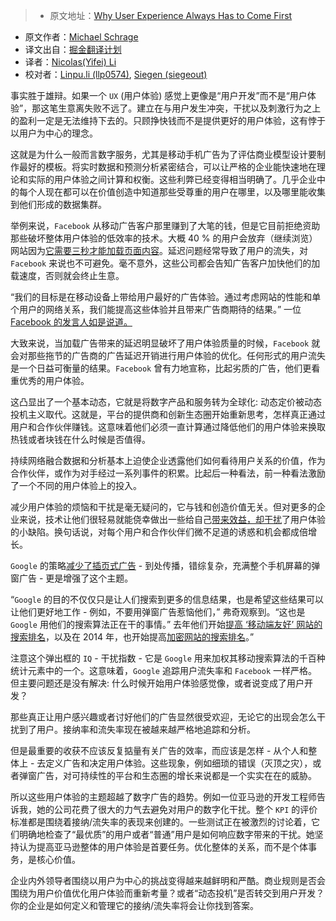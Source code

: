 > * 原文地址：[Why User Experience Always Has to Come First](https://hbr.org/2016/09/why-user-experience-always-has-to-come-first)
* 原文作者：[Michael Schrage](https://hbr.org/search?term=michael+schrage)
* 译文出自：[掘金翻译计划](https://github.com/xitu/gold-miner)
* 译者：[Nicolas(Yifei) Li](https://github.com/yifili09)
* 校对者：[Linpu.li (llp0574)](https://github.com/llp0574), [Siegen (siegeout)](https://github.com/siegeout)

事实胜于雄辩。如果一个 `UX` (用户体验) 感觉上更像是“用户开发”而不是“用户体验”，那这笔生意离失败不远了。建立在与用户发生冲突，干扰以及刺激行为之上的盈利一定是无法维持下去的。只顾挣快钱而不是提供更好的用户体验，这有悖于以用户为中心的理念。  

这就是为什么一般而言数字服务，尤其是移动手机广告为了评估商业模型设计要制作最好的模板。将实时数据和预测分析紧密结合，可以让严格的企业能快速地在理论和实际的用户体验之间计算和权衡。这些利弊已经变得相当明确了。几乎企业中的每个人现在都可以在价值创造中知道那些受尊重的用户在哪里，以及哪里能收集到他们形成的数据集群。

举例来说，`Facebook` 从移动广告客户那里赚到了大笔的钱，但是它目前拒绝资助那些破坏整体用户体验的低效率的技术。大概 40 % 的用户会放弃（继续浏览）网站因为[它需要三秒才能加载页面内容](https://www.facebook.com/business/news/improving-mobile-site-performance?__mref=message_bubble)。延迟问题经常导致了用户的流失，对 `Facebook` 来说也不可避免。毫不意外，这些公司都会告知广告客户加快他们的加载速度，否则就会终止生意。

“我们的目标是在移动设备上带给用户最好的广告体验。通过考虑网站的性能和单个用户的网络关系，我们能提高这些体验并且带来广告商期待的结果。” 一位 [Facebook 的发言人如是说道。](http://www.wsj.com/articles/facebook-pushes-advertisers-to-speed-up-their-mobile-sites-1472673181)

大致来说，当加载广告带来的延迟明显破坏了用户体验质量的时候，`Facebook` 就会对那些拖节的广告商的广告延迟开销进行用户体验的优化。任何形式的用户流失是一个日益可衡量的结果。`Facebook` 曾有力地宣称，比起劣质的广告，他们更看重优秀的用户体验。

这凸显出了一个基本动态，它就是将数字产品和服务转为全球化: 动态定价被动态投机主义取代。这就是，平台的提供商和创新生态圈开始重新思考，怎样真正通过用户和合作伙伴赚钱。这意味着他们必须一直计算通过降低他们的用户体验来换取热钱或者块钱在什么时候是否值得。

持续网络融合数据和分析基本上迫使企业透露他们如何看待用户关系的价值，作为合作伙伴，或作为对手经过一系列事件的积累。比起后一种看法，前一种看法激励了一个不同的用户体验上的投入。

减少用户体验的烦恼和干扰是毫无疑问的，它与钱和创造价值无关。但对更多的企业来说，技术让他们很轻易就能侥幸做出一些给自己[带来效益，却干扰](https://www.sitepoint.com/why-i-love-interstitials-2/)了用户体验的小缺陷。换句话说，对每个用户和合作伙伴们微不足道的诱惑和机会都成倍增长。

`Google` 的策略[减少了插页式广告](http://www.theverge.com/2016/8/23/12610890/google-search-punish-pop-ups-interstitial-ads) - 到处传播，错综复杂，充满整个手机屏幕的弹窗广告 - 更是增强了这个主题。 

“`Google` 的目的不仅仅只是让人们搜索到更多的信息结果，也是希望这些结果可以让他们更好地工作 - 例如，不要用弹窗广告惹恼他们，” 弗奇观察到。“这也是 `Google` 用他们的搜索算法正在干的事情。” 去年他们开始[提高 ‘移动端友好’ 网站的搜索排名](http://www.theverge.com/2015/4/21/8463401/google-now-boosting-mobile-friendly-websites-in-search)，以及在 2014 年，也开始提高[加密网站的搜索排名](http://www.theverge.com/2014/8/7/5979609/google-is-nudging-us-towards-a-more-encrypted-web)。”

注意这个弹出框的 `IQ` - 干扰指数 - 它是 `Google` 用来加权其移动搜索算法的千百种统计元素中的一个。这意味着，`Google` 追踪用户流失率和 `Facebook` 一样严格。但主要问题还是没有解决: 什么时候开始用户体验感觉像，或者说变成了用户开发？ 

那些真正让用户感兴趣或者讨好他们的广告显然很受欢迎，无论它的出现会怎么干扰到了用户。接纳率和流失率现在被越来越严格地追踪和分析。

但是最重要的收获不应该反复掂量有关广告的效率，而应该是怎样 - 从个人和整体上 - 去定义广告和决定用户体验。这些现象，例如细琐的错误（灭顶之灾），或者弹窗广告，对可持续性的平台和生态圈的增长来说都是一个实实在在的威胁。

所以这些用户体验的主题超越了数字广告的趋势。例如一位亚马逊的开发工程师告诉我，她的公司花费了很大的力气去避免对用户的数字化干扰。整个 `KPI` 的评价标准都是围绕着接纳/流失率的表现来创建的。一些测试正在被激烈的讨论着，它们明确地检查了“最优质”的用户或者“普通”用户是如何响应数字带来的干扰。她坚持认为提高亚马逊整体的用户体验是首要任务。优化整体的关系，而不是个体事务，是核心价值。

企业内外领导者围绕以用户为中心的挑战变得越来越鲜明和严酷。商业规则是否会围绕为用户价值优化用户体验而重新考量？或者“动态投机”是否转交到用户开发？你的企业是如何定义和管理它的接纳/流失率将会让你找到答案。
